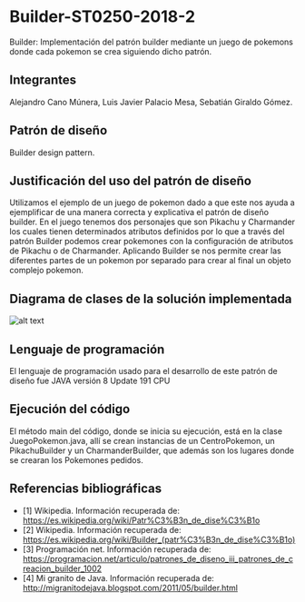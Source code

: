 # Builder-ST0250-2018-2
Builder: Implementación del patrón builder mediante un juego de pokemons donde cada pokemon se crea siguiendo dicho patrón.
## Integrantes
Alejandro Cano Múnera,
Luis Javier Palacio Mesa,
Sebatián Giraldo Gómez.
## Patrón de diseño
Builder design pattern.
## Justificación del uso del patrón de diseño
Utilizamos el ejemplo de un juego de pokemon dado a que este nos ayuda a ejemplificar de una manera correcta y explicativa el patrón de diseño builder. En el juego tenemos dos personajes que son Pikachu y Charmander los cuales tienen determinados atributos definidos por lo que a través del patrón Builder podemos crear pokemones con la configuración de atributos de Pikachu o de Charmander. Aplicando Builder se nos permite crear las diferentes partes de un pokemon por separado para crear al final un objeto complejo pokemon.
## Diagrama de clases de la solución implementada
![alt text](https://github.com/alejocano22/Builder-ST0250-2018-2/blob/master/Diagramas/DiagramaPokemons.png)
## Lenguaje de programación
El lenguaje de programación usado para el desarrollo de este patrón de diseño fue JAVA versión 8 Update 191 CPU
## Ejecución del código
El método main del código, donde se inicia su ejecución, está en la clase JuegoPokemon.java, allí se crean instancias de un CentroPokemon, un PikachuBuilder y un CharmanderBuilder, que además son los lugares donde se crearan los Pokemones pedidos.
## Referencias bibliográficas
- [1] Wikipedia. Información recuperada de:  https://es.wikipedia.org/wiki/Patr%C3%B3n_de_dise%C3%B1o
- [2] Wikipedia. Información recuperada de: https://es.wikipedia.org/wiki/Builder_(patr%C3%B3n_de_dise%C3%B1o)
- [3] Programación net. Información recuperada de: https://programacion.net/articulo/patrones_de_diseno_iii_patrones_de_creacion_builder_1002
- [4] Mi granito de Java. Información recuperada de: http://migranitodejava.blogspot.com/2011/05/builder.html
